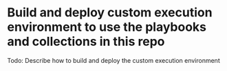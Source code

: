 # Build and deploy custom execution environment to use the playbooks and collections in this repo

Todo: Describe how to build and deploy the custom execution environment
